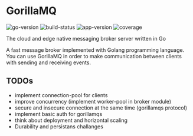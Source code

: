 # GorillaMQ

![go-version](https://img.shields.io/badge/Golang-1.21-66ADD8?style=for-the-badge&logo=go)
![build-status](https://img.shields.io/github/actions/workflow/status/gorillamq/gorillamq/test.yaml?logo=github&style=for-the-badge)
![app-version](https://img.shields.io/github/v/tag/gorillamq/gorillamq?sort=semver&style=for-the-badge&logo=github)
![coverage](https://img.shields.io/codecov/c/github/gorillamq/gorillamq?logo=codecov&style=for-the-badge)

The cloud and edge native messaging broker server written in Go

A fast message broker implemented with Golang programming language. You can use GorillaMQ in order to make communication between clients with sending and receiving events.

## TODOs

- implement connection-pool for clients
- improve concurrency (implement worker-pool in broker module)
- secure and insecure connection at the same time (gorillamqs protocol)
- implement basic auth for gorillamqs
- think about deployment and horizontal scaling
- Durability and persistans challanges
